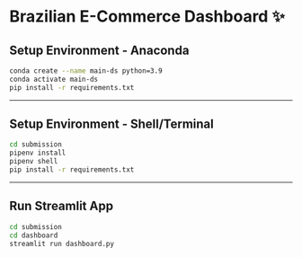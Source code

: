 # Brazilian E-Commerce Dashboard ✨

## Setup Environment - Anaconda

```bash
conda create --name main-ds python=3.9
conda activate main-ds
pip install -r requirements.txt
```

---

## Setup Environment - Shell/Terminal

```bash
cd submission
pipenv install
pipenv shell
pip install -r requirements.txt
```

---

## Run Streamlit App

```bash
cd submission
cd dashboard
streamlit run dashboard.py
```
